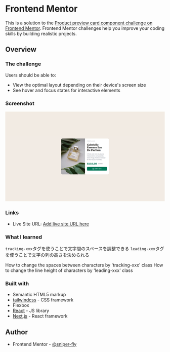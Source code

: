 # Frontend Mentor

This is a solution to the [Product preview card component challenge on Frontend Mentor](https://www.frontendmentor.io/challenges/product-preview-card-component-GO7UmttRfa). Frontend Mentor challenges help you improve your coding skills by building realistic projects. 

## Overview

### The challenge

Users should be able to:

- View the optimal layout depending on their device's screen size
- See hover and focus states for interactive elements

### Screenshot

![](./screenshot.png)

### Links

- Live Site URL: [Add live site URL here]()

### What I learned
`tracking-xxx`タグを使うことで文字間のスペースを調整できる
`leading-xxx`タグを使うことで文字の列の高さを決められる

How to change the spaces between characters by 'tracking-xxx' class
How to change the line height of characters by 'leading-xxx' class

### Built with

- Semantic HTML5 markup
- [tailwindcss](https://tailwindcss.com/) - CSS framework
- Flexbox
- [React](https://reactjs.org/) - JS library
- [Next.js](https://nextjs.org/) - React framework

## Author
- Frontend Mentor - [@sniper-fly](https://www.frontendmentor.io/profile/sniper-fly)
